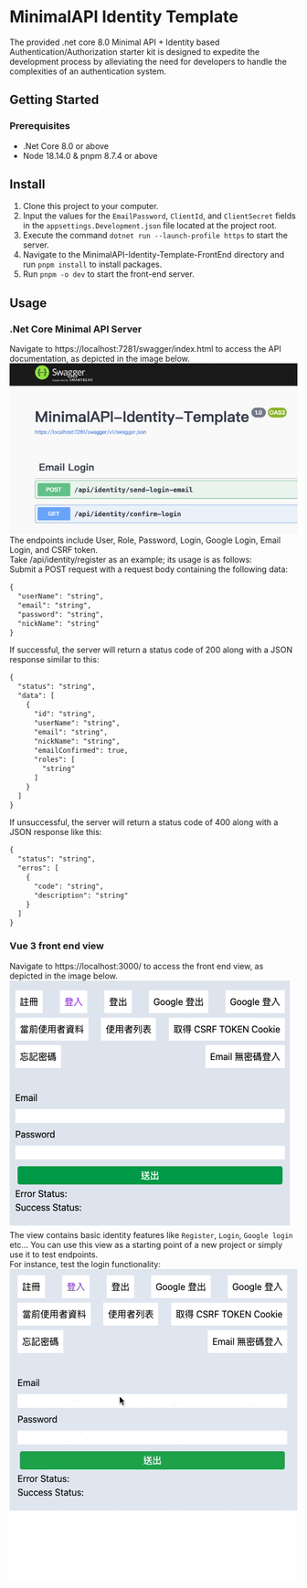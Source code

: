 # MinimalAPI Identity Template
The provided .net core 8.0 Minimal API + Identity based Authentication/Authorization starter kit is designed to expedite the development process by alleviating the need for developers to handle the complexities of an authentication system.

## Getting Started
### Prerequisites
* .Net Core 8.0 or above
* Node 18.14.0 & pnpm 8.7.4 or above
## Install
1. Clone this project to your computer.
2. Input the values for the `EmailPassword`, `ClientId`, and `ClientSecret` fields in the `appsettings.Development.json` file located at the project root.
3. Execute the command `dotnet run --launch-profile https` to start the server.
4. Navigate to the MinimalAPI-Identity-Template-FrontEnd directory and run `pnpm install` to install packages.
5. Run `pnpm -o dev` to start the front-end server.
## Usage
### .Net Core Minimal API Server
Navigate to https://localhost:7281/swagger/index.html to access the API documentation, as depicted in the image below.
![swagger.png](images%2Fswagger.png)
The endpoints include User, Role, Password, Login, Google Login, Email Login, and CSRF token.  
Take /api/identity/register as an example; its usage is as follows:    
Submit a POST request with a request body containing the following data:  
```
{
  "userName": "string",
  "email": "string", 
  "password": "string", 
  "nickName": "string"
}
```
If successful, the server will return a status code of 200 along with a JSON response similar to this:  
```
{
  "status": "string",
  "data": [
    {
      "id": "string",
      "userName": "string",
      "email": "string",
      "nickName": "string",
      "emailConfirmed": true,
      "roles": [
        "string"
      ]
    }
  ]
}
```
If unsuccessful, the server will return a status code of 400 along with a JSON response like this:  
```
{
  "status": "string",
  "erros": [
    {
      "code": "string",
      "description": "string"
    }
  ]
}
```
### Vue 3 front end view
Navigate to https://localhost:3000/ to access the front end view, as depicted in the image below.
![vue3-view.png](images%2Fvue3-view.png)
The view contains basic identity features like `Register`, `Login`, `Google login` etc...
You can use this view as a starting point of a new project or simply use it to test endpoints.  
For instance, test the login functionality:  
![login-test.gif](images%2Flogin-test.gif)